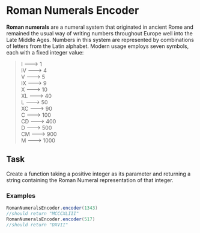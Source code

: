# Roman Numerals Encoder

**Roman numerals** are a numeral system that originated in ancient Rome and remained the usual way of writing numbers throughout Europe well into the Late Middle Ages. Numbers in this system are represented by combinations of letters from the Latin alphabet. Modern usage employs seven symbols, each with a fixed integer value:

>I  ---> 1<br/>
IV ---> 4<br/>
V ---> 5<br/>
IX ---> 9<br/>
X ---> 10<br/>
XL ---> 40<br/>
L ---> 50<br/>
XC ---> 90<br/>
C ---> 100<br/>
CD ---> 400<br/>
D ---> 500<br/>
CM ---> 900<br/>
M ---> 1000<br/>

## Task

Create a function taking a positive integer as its parameter and returning a string containing the Roman Numeral representation of that integer.


### Examples

```java
RomanNumeralsEncoder.encoder(1343)
//should return "MCCCXLIII"
RomanNumeralsEncoder.encoder(517)
//should return "DXVII"
```